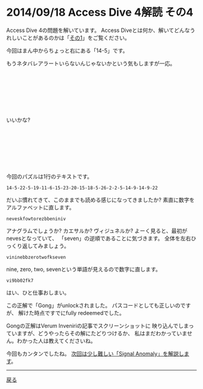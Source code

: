 # 2014/09/18 Access Dive 4解読 その4

Access Dive 4の問題を解いています。
Access Diveとは何か、解いてどんなうれしいことがあるのかは「[その1](./ad4_intro.md)」をご覧ください。

今回はまん中からちょっと右にある「14-5」です。

もうネタバレアラートいらないんじゃないかという気もしますが一応。

<br/><br/><br/><br/><br/><br/>

いいかな?

<br/><br/><br/><br/><br/><br/>

今回のパズルは1行のテキストです。

`14-5-22-5-19-11-6-15-23-20-15-18-5-26-2-2-5-14-9-14-9-22`

だいぶ慣れてきて、このままでも読める感じになってきましたか?
素直に数字をアルファベットに直します。

`neveskfowtorezbbeniniv`

アナグラムでしょうか? カエサルか? ヴィジュネルか?
よーく見ると、最初がnevesとなっていて、
「seven」の逆順であることに気づきます。
全体を左右ひっくり返してみましょう。

`vininebbzerotwofkseven`

nine, zero, two, sevenという単語が見えるので数字に直します。

`vi9bb02fk7`

はい、ひと仕事おしまい。

この正解で「Gong」がunlockされました。
パスコードとしても正しいのですが、
解けた時点ですでにfully redeemedでした。

Gongの正解はVerum Inveniriの記事でスクリーンショットに
映り込んでしまっていますが、どうやったらその解にたどりつけるか、
私はまだわかっていません。わかった人は教えてくださいね。

今回もカンタンでしたね。
[次回は少し難しい「Signal Anomaly」を解説します](./ad4_signal.md)。

----

[戻る](index.html)
